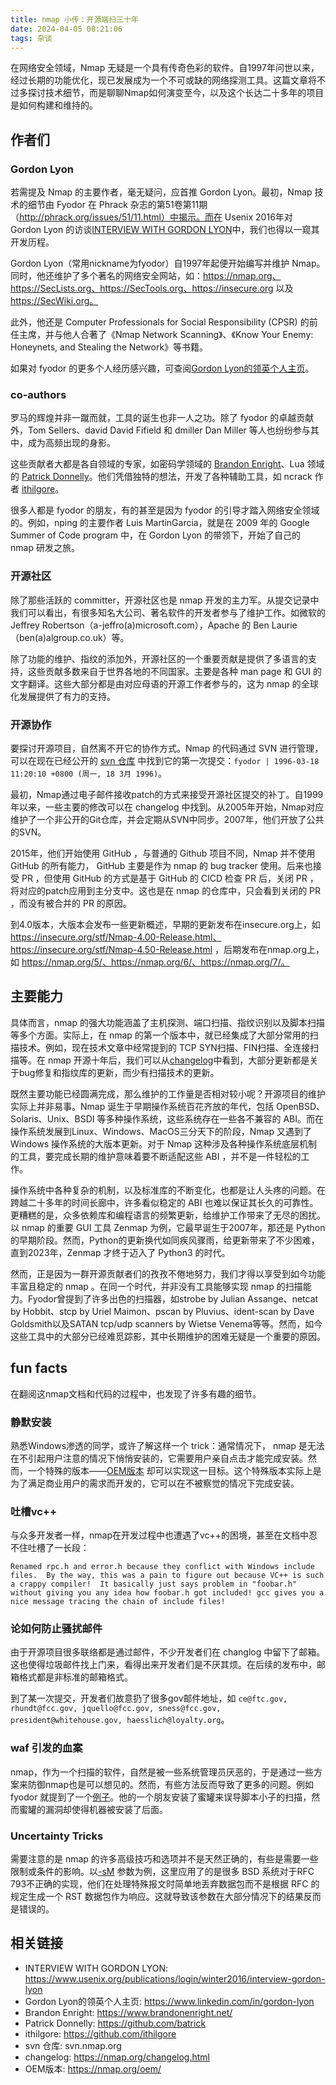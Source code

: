 ```yaml
---
title: nmap 小传：开源端扫三十年
date: 2024-04-05 08:21:06
tags: 杂谈
---
```


在网络安全领域，Nmap 无疑是一个具有传奇色彩的软件。自1997年问世以来，经过长期的功能优化，现已发展成为一个不可或缺的网络探测工具。这篇文章将不过多探讨技术细节，而是聊聊Nmap如何演变至今，以及这个长达二十多年的项目是如何构建和维持的。

<!--more-->

## 作者们

### Gordon Lyon

若需提及 Nmap 的主要作者，毫无疑问，应首推 Gordon Lyon。最初，Nmap 技术的细节由 Fyodor 在 Phrack 杂志的第51卷第11期（http://phrack.org/issues/51/11.html）中揭示。而在 Usenix 2016年对 Gordon Lyon 的访谈[INTERVIEW WITH GORDON LYON](https://www.usenix.org/publications/login/winter2016/interview-gordon-lyon)中，我们也得以一窥其开发历程。

Gordon Lyon（常用nickname为fyodor）自1997年起便开始编写并维护 Nmap。同时，他还维护了多个著名的网络安全网站，如：https://nmap.org、https://SecLists.org、https://SecTools.org、https://insecure.org 以及 https://SecWiki.org。

此外，他还是 Computer Professionals for Social Responsibility (CPSR) 的前任主席，并与他人合著了《Nmap Network Scanning》、《Know Your Enemy: Honeynets, and Stealing the Network》等书籍。

如果对 fyodor 的更多个人经历感兴趣，可查阅[Gordon Lyon的领英个人主页](https://www.linkedin.com/in/gordon-lyon)。

### co-authors

罗马的辉煌并非一蹴而就，工具的诞生也非一人之功。除了 fyodor 的卓越贡献外，Tom Sellers、david David Fifield 和 dmiller Dan Miller 等人也纷纷参与其中，成为高频出现的身影。

这些贡献者大都是各自领域的专家，如密码学领域的 [Brandon Enright](https://www.brandonenright.net/)、Lua 领域的 [Patrick Donnelly](https://github.com/batrick)。他们凭借独特的想法，开发了各种辅助工具，如 ncrack 作者 [ithilgore](https://github.com/ithilgore)。

很多人都是 fyodor 的朋友，有的甚至是因为 fyodor 的引导才踏入网络安全领域的。例如，nping 的主要作者 Luis MartinGarcia，就是在 2009 年的 Google Summer of Code program 中，在 Gordon Lyon 的带领下，开始了自己的 nmap 研发之旅。

### 开源社区

除了那些活跃的 committer，开源社区也是 nmap 开发的主力军。从提交记录中我们可以看出，有很多知名大公司、著名软件的开发者参与了维护工作。如微软的 Jeffrey Robertson（a-jeffro(a)microsoft.com），Apache 的 Ben Laurie（ben(a)algroup.co.uk）等。

除了功能的维护、指纹的添加外，开源社区的一个重要贡献是提供了多语言的支持，这些贡献多数来自于世界各地的不同国家。主要是各种 man page 和 GUI 的文字翻译。这些大部分都是由对应母语的开源工作者参与的，这为 nmap 的全球化发展提供了有力的支持。

### 开源协作

要探讨开源项目，自然离不开它的协作方式。Nmap 的代码通过 SVN 进行管理，可以在现在已经公开的 [svn 仓库](svn.nmap.org) 中找到它的第一次提交：``fyodor | 1996-03-18 11:20:10 +0800 (周一, 18 3月 1996)``。

最初，Nmap通过电子邮件接收patch的方式来接受开源社区提交的补丁。自1999年以来，一些主要的修改可以在 changelog 中找到。从2005年开始，Nmap对应维护了一个非公开的Git仓库，并会定期从SVN中同步。2007年，他们开放了公共的SVN。

2015年，他们开始使用 GitHub ，与普通的 Github 项目不同，Nmap 并不使用 GitHub 的所有能力， GitHub 主要是作为 nmap 的 bug tracker 使用。后来也接受 PR ，但使用 GitHub 的方式是基于 GitHub 的 CICD 检查 PR 后，关闭 PR ，将对应的patch应用到主分支中。这也是在 nmap 的仓库中，只会看到关闭的 PR ，而没有被合并的 PR 的原因。

到4.0版本，大版本会发布一些更新概述，早期的更新发布在insecure.org上，如 https://insecure.org/stf/Nmap-4.00-Release.html、https://insecure.org/stf/Nmap-4.50-Release.html ，后期发布在nmap.org上，如 https://nmap.org/5/、https://nmap.org/6/、https://nmap.org/7/。

## 主要能力

具体而言，nmap 的强大功能涵盖了主机探测、端口扫描、指纹识别以及脚本扫描等多个方面。实际上，在 nmap 的第一个版本中，就已经集成了大部分常用的扫描技术。例如，现在技术文章中经常提到的 TCP SYN扫描、FIN扫描、全连接扫描等。在 nmap 开源十年后，我们可以从[changelog](https://nmap.org/changelog.html)中看到，大部分更新都是关于bug修复和指纹库的更新，而少有扫描技术的更新。

既然主要功能已经圆满完成，那么维护的工作量是否相对较小呢？开源项目的维护实际上并非易事。Nmap 诞生于早期操作系统百花齐放的年代，包括 OpenBSD、Solaris、Unix、BSDI 等多种操作系统，这些系统存在一些各不兼容的 ABI。而在操作系统发展到Linux、Windows、MacOS三分天下的阶段，Nmap 又遇到了 Windows 操作系统的大版本更新。对于 Nmap 这种涉及各种操作系统底层机制的工具，要完成长期的维护意味着要不断适配这些 ABI ，并不是一件轻松的工作。

操作系统中各种复杂的机制，以及标准库的不断变化，也都是让人头疼的问题。在跨越二十多年的时间长廊中，许多看似稳定的 ABI 也难以保证其长久的可靠性。更糟糕的是，众多依赖库和编程语言的频繁更新，给维护工作带来了无尽的困扰。以 nmap 的重要 GUI 工具 Zenmap 为例，它最早诞生于2007年，那还是 Python 的早期阶段。然而，Python的更新换代如同疾风骤雨，给更新带来了不少困难，直到2023年，Zenmap 才终于迈入了 Python3 的时代。

然而，正是因为一群开源贡献者们的孜孜不倦地努力，我们才得以享受到如今功能丰富且稳定的 nmap 。在同一个时代，并非没有工具能够实现 nmap 的扫描能力。Fyodor曾提到了许多出色的扫描器，如strobe by Julian Assange、netcat by Hobbit、stcp by Uriel Maimon、pscan by Pluvius、ident-scan by Dave Goldsmith以及SATAN tcp/udp scanners by Wietse Venema等等。然而，如今这些工具中的大部分已经难觅踪影，其中长期维护的困难无疑是一个重要的原因。

## fun facts

在翻阅这nmap文档和代码的过程中，也发现了许多有趣的细节。

### 静默安装

熟悉Windows渗透的同学，或许了解这样一个 trick：通常情况下， nmap 是无法在不引起用户注意的情况下悄悄安装的，它需要用户亲自点击才能完成安装。然而，一个特殊的版本——[OEM版本](https://nmap.org/oem/) 却可以实现这一目标。这个特殊版本实际上是为了满足商业用户的需求而开发的，它可以在不被察觉的情况下完成安装。

### 吐槽vc++

与众多开发者一样，nmap在开发过程中也遭遇了vc++的困境，甚至在文档中忍不住吐槽了一长段：

```
Renamed rpc.h and error.h because they conflict with Windows include files.  By the way, this was a pain to figure out because VC++ is such a crappy compiler!  It basically just says problem in "foobar.h" without giving you any idea how foobar.h got included! gcc gives you a nice message tracing the chain of include files!
```

### 论如何防止骚扰邮件

由于开源项目很多联络都是通过邮件，不少开发者们在 changlog 中留下了邮箱。这也使得垃圾邮件找上门来，看得出来开发者们是不厌其烦。在后续的发布中，邮箱格式都是非标准的邮箱格式。

到了某一次提交，开发者们故意扔了很多gov邮件地址，如 ``ce@ftc.gov, rhundt@fcc.gov, jquello@fcc.gov, sness@fcc.gov, president@whitehouse.gov, haesslich@loyalty.org``。

### waf 引发的血案

nmap，作为一个扫描的软件，自然是被一些系统管理员厌恶的，于是通过一些方案来防御nmap也是可以想见的。然而，有些方法反而导致了更多的问题。例如 fyodor 就提到了一个[例子](https://nmap.org/book/nmap-defenses-trickery.html)。他的一个朋友安装了蜜罐来误导脚本小子的扫描，然而蜜罐的漏洞却使得机器被安装了后面。

### Uncertainty Tricks

需要注意的是 nmap 的许多高级技巧和选项并不是天然正确的，有些是需要一些限制或条件的影响。以[-sM](https://nmap.org/book/scan-methods-maimon-scan.html) 参数为例，这里应用了的是很多 BSD 系统对于RFC 793不正确的实现，他们在处理特殊报文时简单地丢弃数据包而不是根据 RFC 的规定生成一个 RST 数据包作为响应。这就导致该参数在大部分情况下的结果反而是错误的。

## 相关链接

- INTERVIEW WITH GORDON LYON: https://www.usenix.org/publications/login/winter2016/interview-gordon-lyon
- Gordon Lyon的领英个人主页: https://www.linkedin.com/in/gordon-lyon
- Brandon Enright: https://www.brandonenright.net/
- Patrick Donnelly: https://github.com/batrick
- ithilgore: https://github.com/ithilgore
- svn 仓库: svn.nmap.org
- changelog: https://nmap.org/changelog.html
- OEM版本: https://nmap.org/oem/
